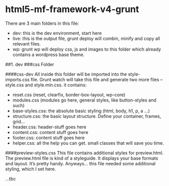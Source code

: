 # html5-mf-framework-v4-grunt

There are 3 main folders in this file: 
- dev: this is the dev environment, start here
- live: this is the output file, grunt deploy will combin, minify and copy all relevant files.  
- wp: grunt wp will deploy css, js and images to this folder which already contains a wordpress base theme. 

##1. dev 
###css Folder 

####css-dev 
All inside this folder will be imported into the style-imports.css file. Grunt watch will take this file and generate two more files – style.css and style.min.css.
it contains: 
- reset.css (reset, clearfix, border-box-layout, wp-core)
- modules.css (modules go here, general styles, like button-styles and such)
- base-styles.css: the absolute basic styling (html, body, h1, p, a ...)
- structure.css: the basic layout structure. Define your container, frames, grid... 
- header.css: header-stuff goes here 
- content.css: content stuff goes here 
- footer.css: content stuff goes here 
- helper.css: all the help you can get. small classes that will save you time. 

####preview-styles.css 
This file contains additional styles for preview.html. The preview.html file is kind of a styleguide. It displays your base formats and layout. It’s pretty handy. Anyways... this file needed some additional styling, which I set here. 


...tbc

